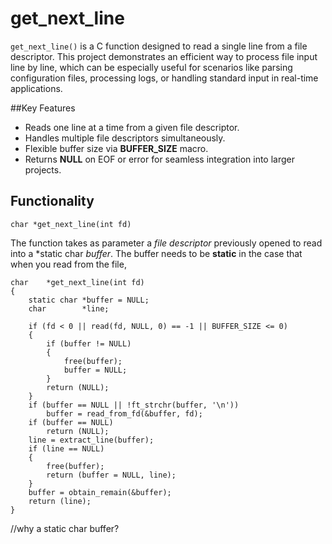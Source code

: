 # get_next_line
`get_next_line()` is a C function designed to read a single line from a file descriptor. This project demonstrates an efficient way to process file input line by line, which can be especially useful for scenarios like parsing configuration files, processing logs, or handling standard input in real-time applications.

##Key Features
- Reads one line at a time from a given file descriptor.
- Handles multiple file descriptors simultaneously.
- Flexible buffer size via **BUFFER_SIZE** macro.
- Returns **NULL** on EOF or error for seamless integration into larger projects.

## Functionality
`char *get_next_line(int fd)`

The function takes as parameter a *file descriptor* previously opened to read into a *static char *buffer*. The buffer needs to be **static** in the case that when you read from the file, 

```
char	*get_next_line(int fd)
{
	static char	*buffer = NULL;
	char		*line;

	if (fd < 0 || read(fd, NULL, 0) == -1 || BUFFER_SIZE <= 0)
	{
		if (buffer != NULL)
		{
			free(buffer);
			buffer = NULL;
		}
		return (NULL);
	}
	if (buffer == NULL || !ft_strchr(buffer, '\n'))
		buffer = read_from_fd(&buffer, fd);
	if (buffer == NULL)
		return (NULL);
	line = extract_line(buffer);
	if (line == NULL)
	{
		free(buffer);
		return (buffer = NULL, line);
	}
	buffer = obtain_remain(&buffer);
	return (line);
}
```

//why a static char buffer?
